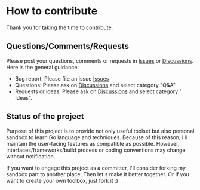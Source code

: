 # How to contribute

Thank you for taking the time to contribute.

## Questions/Comments/Requests

Please post your questions, comments or requests in [Issues](https://github.com/watermint/toolbox/issues)
or [Discussions](https://github.com/watermint/toolbox/discussions).
Here is the general guidance:

* Bug report: Please file an issue [Issues](https://github.com/watermint/toolbox/issues)
* Questions: Please ask on [Discussions](https://github.com/watermint/toolbox/discussions) and select category "Q&A".
* Requests or ideas: Please ask on [Discussions](https://github.com/watermint/toolbox/discussions) and select category "
  Ideas".

## Status of the project

Purpose of this project is to provide not only useful toolset but also personal sandbox to learn Go language and
techniques.
Because of this reason, I'll maintain the user-facing features as compatible as possible. However,
interfaces/frameworks/build process or coding conventions may change without notification.

If you want to engage this project as a committer, I'll consider forking my sandbox part to another place. Then let's
make it better together.
Or if you want to create your own toolbox, just fork it :)

